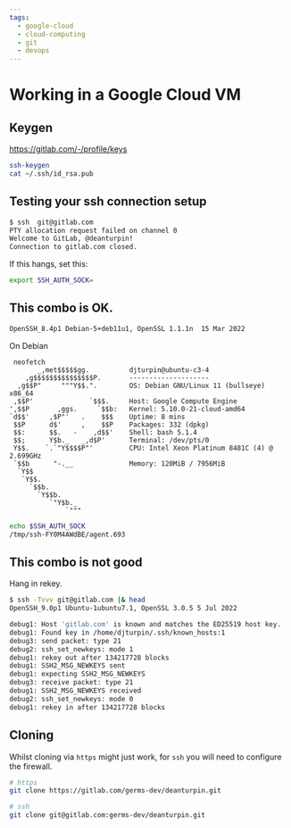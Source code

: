 ```yaml
---
tags:
  - google-cloud
  - cloud-computing
  - git
  - devops
---
```


# Working in a Google Cloud VM

## Keygen
https://gitlab.com/-/profile/keys

```bash
ssh-keygen
cat ~/.ssh/id_rsa.pub
```

## Testing your ssh connection setup

```bash
$ ssh  git@gitlab.com
PTY allocation request failed on channel 0
Welcome to GitLab, @deanturpin!
Connection to gitlab.com closed.
```

If this hangs, set this:

```bash
export SSH_AUTH_SOCK=
```

## This combo is OK.

```bash
OpenSSH_8.4p1 Debian-5+deb11u1, OpenSSL 1.1.1n  15 Mar 2022
```

On Debian

```text
 neofetch
       _,met$$$$$gg.          djturpin@ubuntu-c3-4
    ,g$$$$$$$$$$$$$$$P.       --------------------
  ,g$$P"     """Y$$.".        OS: Debian GNU/Linux 11 (bullseye) x86_64
 ,$$P'              `$$$.     Host: Google Compute Engine
',$$P       ,ggs.     `$$b:   Kernel: 5.10.0-21-cloud-amd64
`d$$'     ,$P"'   .    $$$    Uptime: 8 mins
 $$P      d$'     ,    $$P    Packages: 332 (dpkg)
 $$:      $$.   -    ,d$$'    Shell: bash 5.1.4
 $$;      Y$b._   _,d$P'      Terminal: /dev/pts/0
 Y$$.    `.`"Y$$$$P"'         CPU: Intel Xeon Platinum 8481C (4) @ 2.699GHz
 `$$b      "-.__              Memory: 120MiB / 7956MiB
  `Y$$
   `Y$$.
     `$$b.
       `Y$$b.
          `"Y$b._
              `"""
```

```bash
echo $SSH_AUTH_SOCK
/tmp/ssh-FY0M4AWdBE/agent.693
```

## This combo is not good
Hang in rekey.

```bash
$ ssh -Tvvv git@gitlab.com |& head
OpenSSH_9.0p1 Ubuntu-1ubuntu7.1, OpenSSL 3.0.5 5 Jul 2022
```

```bash
debug1: Host 'gitlab.com' is known and matches the ED25519 host key.
debug1: Found key in /home/djturpin/.ssh/known_hosts:1
debug3: send packet: type 21
debug2: ssh_set_newkeys: mode 1
debug1: rekey out after 134217728 blocks
debug1: SSH2_MSG_NEWKEYS sent
debug1: expecting SSH2_MSG_NEWKEYS
debug3: receive packet: type 21
debug1: SSH2_MSG_NEWKEYS received
debug2: ssh_set_newkeys: mode 0
debug1: rekey in after 134217728 blocks
```

## Cloning
Whilst cloning via `https` might just work, for `ssh` you will need to configure the firewall.

```bash
# https
git clone https://gitlab.com/germs-dev/deanturpin.git

# ssh
git clone git@gitlab.com:germs-dev/deanturpin.git
```
